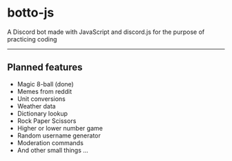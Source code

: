 # botto-js

A Discord bot made with JavaScript and discord.js for the purpose of practicing coding

---

## Planned features

-   Magic 8-ball (done)
-   Memes from reddit
-   Unit conversions
-   Weather data
-   Dictionary lookup
-   Rock Paper Scissors
-   Higher or lower number game
-   Random username generator
-   Moderation commands
-   And other small things ...

